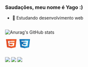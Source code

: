 ###  Saudações, meu nome é Yago :)
- 🌱 Estudando desenvolvimento web
##

![Anurag's GitHub stats](https://github-readme-stats.vercel.app/api?username=yagosoares7&count_private=true&show_icons=true&theme=github_dark&card_width=800em)

<div style="display: inline_block">
  <img align="center" alt="yago-CSS" height="30" width="40" src="https://raw.githubusercontent.com/devicons/devicon/master/icons/html5/html5-original.svg">
  <img align="center" alt="yago-CSS" height="30" width="40" src="https://raw.githubusercontent.com/devicons/devicon/master/icons/css3/css3-original.svg">
</div>

##

<div>
  <a href="https://www.instagram.com/_yagosoares_?igsh=MWhiMmV2NmFncHF4bw==" target="_blank"><img src="https://img.shields.io/badge/-Instagram-%23E4405F?style=for-the-badge&logo=instagram&logoColor=white" target="_blank"></a>
   <a href="https://www.linkedin.com/in/yago-soares-29b8a22a8?utm_source=share&utm_campaign=share_via&utm_content=profile&utm_medium=android_app" target="_blank"><img src="https://img.shields.io/badge/-LinkedIn-%230077B5?style=for-the-badge&logo=linkedin&logoColor=white" target="_blank"></a> 
   <a href = "mailto:yago.psoares@gmail.com"><img src="https://img.shields.io/badge/-Gmail-%23333?style=for-the-badge&logo=gmail&logoColor=white" target="_blank"></a>
</div>
